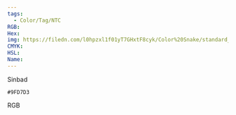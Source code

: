 ```yaml
---
tags:
  - Color/Tag/NTC
RGB:
Hex:
img: https://filedn.com/l0hpzxl1f01yT7GHxtF8cyk/Color%20Snake/standard_csv_to_svg/9FD7D3.svg
CMYK:
HSL:
Name:
---
```

Sinbad
```palette
#9FD7D3
```
RGB
